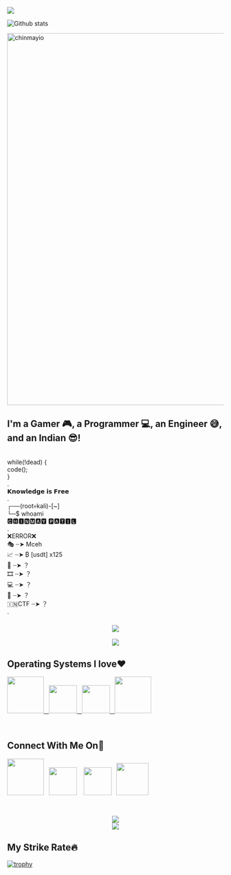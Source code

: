 ![](https://komarev.com/ghpvc/?username=MrAnonymous09&label=PROFILE+VIEWS)

![Github stats](https://github-readme-stats.vercel.app/api?username=0xali3n)

<img width="866" alt="chinmayio" src="https://github.com/0xali3n/MrAnonymous09/assets/72184293/51a1425b-a930-46f0-a146-d69b48b36b71">


## I'm a Gamer 🎮, a Programmer 💻, an Engineer 😅, and an Indian 😎!

</br>
while(!dead) { </br>
code(); </br>
}</br>
.</br>
𝗞𝗻𝗼𝘄𝗹𝗲𝗱𝗴𝗲 𝗶𝘀 𝗙𝗿𝗲𝗲</br>
.</br>
┌──(root💀kali)-[~]</br>
└─$ whoami</br>
🅲🅷🅸🅽🅼🅰🆈 🅿🅰🆃🅸🅻</br>
.</br>
❌ERROR❌</br>
🎭 ┈➤ Mceh  </br>
📈 ┈➤ ₿ [usdt]  x125 </br>
🐞 ┈➤ ？</br>
🎞️ ┈➤ ？</br>
💻 ┈➤ ？</br>
📸 ┈➤ ？</br>
🇮🇳CTF ┈➤ ？</br>
.
<h3 align="center"><img src="https://media.giphy.com/media/RbDKaczqWovIugyJmW/giphy.gif"/></h3><p align="center"><img src="https://media.giphy.com/media/11h471O9Q1baKY/giphy.gif"/></p>


## Operating Systems I love❤️️
<p><a href="https://github.com/MrAnonymous09/MrAnonymous09#operating-systems-i-love%EF%B8%8F%EF%B8%8F"><img src="https://securitygrind.com/wp-content/uploads/2018/07/kali-logo-322x251.png" width="85"> &nbsp <img src="https://cdn.worldvectorlogo.com/logos/tux.svg" width="65">  &nbsp <img src="https://upload.wikimedia.org/wikipedia/commons/thumb/5/5f/Windows_logo_-_2012.svg/2048px-Windows_logo_-_2012.svg.png" width="65" />  &nbsp <img src="https://krispitech.com/wp-content/uploads/2016/08/ANDROID.png" width="85" /> </a></p>
</br>

## Connect With Me On🔗
<p><a href="https://twitter.com/Chinmay_Patil_"><img src="https://encrypted-tbn0.gstatic.com/images?q=tbn:ANd9GcS4n_urpJ9XpwOTdzBVbGvactwHrPagYQrTJPYjxfxLGkSyu7nJZVqRVGAeohnPgKMrnKE&usqp=CAU" width="85" /></a> &nbsp <a href="https://www.instagram.com/lost_ali3n_/"><img class="alignnone" src="https://upload.wikimedia.org/wikipedia/commons/thumb/a/a5/Instagram_icon.png/2048px-Instagram_icon.png" alt="" width="65" /></a> &nbsp &nbsp<a href="[https://github.com/MrAnonymous09](https://www.linkedin.com/in/chinmay-patil-74ab36245/)"><img class="alignnone" src="https://user-images.githubusercontent.com/72184293/210424897-4cbd05ac-608c-4bb8-b6a4-e9604ddb0a9c.png" alt="" width="65"/></a>&nbsp &nbsp<a href="https://codothon.com/"><img class="alignnone" src="https://www.freepnglogos.com/uploads/logo-website-png/logo-website-website-logo-png-transparent-background-background-15.png" alt="" width="75"/></a></p>
</br>

<p align="center"> <img src="https://github-readme-stats.vercel.app/api/top-langs?username=0xali3n&show_icons=true&locale=en&layout=compact" />
</br>
<img src="https://github-readme-streak-stats.herokuapp.com/?user=0xali3n&"/></p>

## My Strike Rate🔥
[![trophy](https://github-profile-trophy.vercel.app/?username=0xali3n&row=1&column=8)](https://github.com/ryo-ma/github-profile-trophy)



